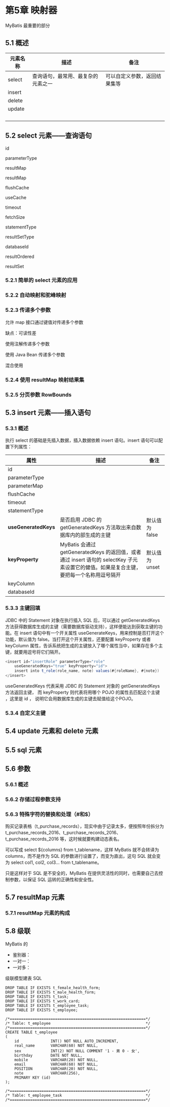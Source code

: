 # 第5章 映射器

MyBatis 最重要的部分







## 5.1 概述





| 元素名称 | 描述                               | 备注                         |
| -------- | ---------------------------------- | ---------------------------- |
| select   | 查询语句，最常用、最复杂的元素之一 | 可以自定义参数，返回结果集等 |
| insert   |                                    |                              |
| delete   |                                    |                              |
| update   |                                    |                              |
|          |                                    |                              |
|          |                                    |                              |
|          |                                    |                              |
|          |                                    |                              |









## 5.2 select 元素——查询语句



id

parameterType

resultMap

resultMap

flushCache

useCache

timeout

fetchSize

statementType

resultSetType

databaseId

resultOrdered

resultSet









### 5.2.1 简单的 select 元素的应用















### 5.2.2 自动映射和驼峰映射























### 5.2.3 传递多个参数



允许 map 接口通过键值对传递多个参数





缺点：可读性差







使用注解传递多个参数









使用 Java Bean 传递多个参数











混合使用









### 5.2.4 使用 resultMap 映射结果集













### 5.2.5 分页参数 RowBounds













## 5.3 insert 元素——插入语句

### 5.3.1 概述

执行 select 的基础是先插入数据，插入数据依赖 insert 语句。insert 语句可以配置下列属性：

| 属性                 | 描述                                                         | 备注          |
| -------------------- | ------------------------------------------------------------ | ------------- |
| id                   |                                                              |               |
| parameterType        |                                                              |               |
| parameterMap         |                                                              |               |
| flushCache           |                                                              |               |
| timeout              |                                                              |               |
| statementType        |                                                              |               |
| **useGeneratedKeys** | 是否启用 JDBC 的 getGeneratedKeys 方法取出来自数据库内的部生成的主键 | 默认值为false |
| **keyProperty**      | MyBatis 会通过 getGeneratedKeys 的返回值，或者通过 insert 语句的 selectKey 子元素设置它的健值。如果是复合主键，要把每一个名称用逗号隔开 | 默认值为unset |
| keyColumn            |                                                              |               |
| databaseId           |                                                              |               |





### 5.3.3 主键回填

JDBC 中的 Statement 对象在执行插入 SQL 后，可以通过 getGeneratedKeys 方法获得数据库生成的主键（需要数据库驱动支持），这样便能达到获取主键的功能。在 insert 语句中有一个开关属性 useGenerateKeys，用来控制是否打开这个功能，默认值为 false。当打开这个开关属性，还要配置 keyProperty 或者keyColumn 属性，告诉系统把生成的主键放入了哪个属性当中，如果存在多个主键，就要用逗号将它们隔开。

```java
<insert id="insertRole" parameterType="role"
    useGeneratedKeys="true" keyProperty="id">
    insert into t_role(role_name, note) values(#{roleName}, #{note})
</insert>
```

useGeneratedKeys 代表采用 JDBC 的 Statement 对象的 getGeneratedKeys 方法返回主键， 而 keyProperty 则代表将用哪个 POJO 的属性去匹配这个主键 ，这里是 id ， 说明它会用数据库生成的主键去赋值给这个POJO。



### 5.3.4 自定义主键







## 5.4 update 元素和 delete 元素









## 5.5 sql 元素











## 5.6 参数

### 5.6.1 概述







### 5.6.2 存储过程参数支持











### 5.6.3 特殊字符的替换和处理（#和$）

购买记录表格（t_purchase_records），现实中由于记录太多，便按照年份拆分为 t_purchase_records_2016、t_purchase_records_2016、t_purchase_records_2016 等，这时候就要构建动态表名。

可以写成 select ${columns} from t_tablename，这样 MyBatis 就不会转译为 columns，而不是作为 SQL 的参数进行设置了，而变为直出，这句 SQL 就会变为 select col1, col2, col3... from t_tablename。

只是这样对于 SQL 是不安全的，MyBatis 在提供灵活性的同时，也需要自己去控制参数，以保证 SQL 运转的正确性和安全性。



## 5.7 resultMap 元素





### 5.7.1 resultMap 元素的构成













## 5.8 级联

MyBatis 的

- 鉴别器：
- 一对一：
- 一对多：



级联模型建表 SQL

```mysql
DROP TABLE IF EXISTS t_female_health_form;
DROP TABLE IF EXISTS t_male_health_form;
DROP TABLE IF EXISTS t_task;
DROP TABLE IF EXISTS t_work_card;
DROP TABLE IF EXISTS t_employee_task;
DROP TABLE IF EXISTS t_employee;

/*============================================================*/
/* Table: t_employee                                          */
/*============================================================*/
CREATE TABLE t_employee
(
	id				INT() NOT NULL AUTO_INCREMENT,
    real_name		VARCHAR(60) NOT NULL,
    sex				INT(2) NOT NULL COMMENT '1 - 男 0 - 女',
    birthday		DATE NOT NULL,
    mobile			VARCHAR(20) NOT NULL,
    email			VARCHAR(60) NOT NULL,
    POSITION		VARCHAR(20) NOT NULL,
    note			VARCHAR(256),
    PRIMARY KEY (id)
);

/*============================================================*/
/* Table: t_employee_task                                     */
/*============================================================*/

```



























